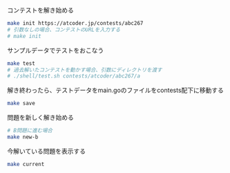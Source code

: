
コンテストを解き始める
```bash
make init https://atcoder.jp/contests/abc267
# 引数なしの場合、コンテストのURLを入力する
# make init
```

サンプルデータでテストをおこなう
```bash
make test
# 過去解いたコンテストを動かす場合、引数にディレクトリを渡す
# ./shell/test.sh contests/atcoder/abc267/a
```

解き終わったら、テストデータをmain.goのファイルをcontests配下に移動する
```bash
make save
```

問題を新しく解き始める
```bash
# B問題に進む場合
make new-b
```

今解いている問題を表示する
```bash
make current
```